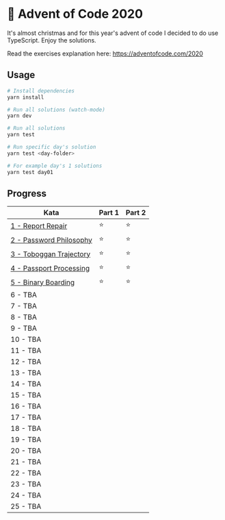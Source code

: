 # 🎄 Advent of Code 2020

It's almost christmas and for this year's advent of code I decided to do use TypeScript. Enjoy the solutions.

Read the exercises explanation here: https://adventofcode.com/2020

## Usage

```bash
# Install dependencies
yarn install

# Run all solutions (watch-mode)
yarn dev

# Run all solutions
yarn test

# Run specific day's solution
yarn test <day-folder>

# For example day's 1 solutions
yarn test day01
```

## Progress

| Kata                                          | Part 1 | Part 2 |
| --------------------------------------------- | ------ | ------ |
| [1 - Report Repair](src/day01/index.ts)       | ⭐️      | ⭐️      |
| [2 - Password Philosophy](src/day02/index.ts) | ⭐️      | ⭐️      |
| [3 - Toboggan Trajectory](src/day03/index.ts) | ⭐️      | ⭐️      |
| [4 - Passport Processing](src/day04/index.ts) | ⭐️      | ⭐️      |
| [5 - Binary Boarding](src/day05/index.ts)     | ⭐️      | ⭐️      |
| 6 - TBA                                       |        |        |
| 7 - TBA                                       |        |        |
| 8 - TBA                                       |        |        |
| 9 - TBA                                       |        |        |
| 10 - TBA                                      |        |        |
| 11 - TBA                                      |        |        |
| 12 - TBA                                      |        |        |
| 13 - TBA                                      |        |        |
| 14 - TBA                                      |        |        |
| 15 - TBA                                      |        |        |
| 16 - TBA                                      |        |        |
| 17 - TBA                                      |        |        |
| 18 - TBA                                      |        |        |
| 19 - TBA                                      |        |        |
| 20 - TBA                                      |        |        |
| 21 - TBA                                      |        |        |
| 22 - TBA                                      |        |        |
| 23 - TBA                                      |        |        |
| 24 - TBA                                      |        |        |
| 25 - TBA                                      |        |        |